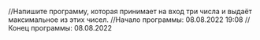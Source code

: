 //Напишите программу, которая принимает на вход три числа и выдаёт максимальное из этих чисел.
//Начало программы: 08.08.2022 19:08
//Конец программы: 08.08.2022 